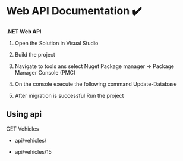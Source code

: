 # Web API Documentation ✔️

 **.NET Web API** 
1. Open the Solution in Visual Studio

3. Build the project

5. Navigate to tools ans select Nuget Package manager -> Package Manager Console (PMC)

7. On the console execute the following command Update-Database

9. After migration is successful Run the project

## Using api
GET Vehicles
- api/vehicles/

- api/vehicles/15



